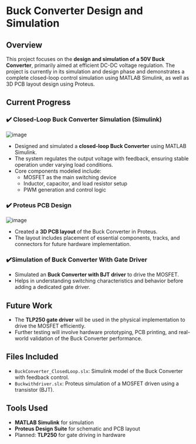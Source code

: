 # Buck Converter Design and Simulation



## Overview
This project focuses on the **design and simulation of a 50V Buck Converter**, primarily aimed at efficient DC-DC voltage regulation. The project is currently in its simulation and design phase and demonstrates a complete closed-loop control simulation using MATLAB Simulink, as well as 3D PCB layout design using Proteus.

## Current Progress

### ✔️ Closed-Loop Buck Converter Simulation (Simulink)

![image](https://github.com/user-attachments/assets/9f35c5ce-f898-4343-8723-3f62775d9692)


- Designed and simulated a **closed-loop Buck Converter** using MATLAB Simulink.
- The system regulates the output voltage with feedback, ensuring stable operation under varying load conditions.
- Core components modeled include:
  - MOSFET as the main switching device
  - Inductor, capacitor, and load resistor setup
  - PWM generation and control logic

### ✔️ Proteus PCB Design

![image](https://github.com/user-attachments/assets/837f46f6-1451-4558-b490-a14024229786)




- Created a **3D PCB layout** of the Buck Converter in Proteus.
- The layout includes placement of essential components, tracks, and connectors for future hardware implementation.

### ✔️Simulation of Buck Converter With Gate Driver
- Simulated an **Buck Converter with BJT driver** to drive the MOSFET.
- Helps in understanding switching characteristics and behavior before adding a dedicated gate driver.

## Future Work
- The **TLP250 gate driver** will be used in the physical implementation to drive the MOSFET efficiently.
- Further testing will involve hardware prototyping, PCB printing, and real-world validation of the Buck Converter performance.

## Files Included
- `BuckConverter_ClosedLoop.slx`: Simulink model of the Buck Converter with feedback control.
- `Buckwithdriver.slx`: Proteus simulation of a MOSFET driven using a transistor (BJT).

## Tools Used
- **MATLAB Simulink** for simulation
- **Proteus Design Suite** for schematic and PCB layout
- Planned: **TLP250** for gate driving in hardware


